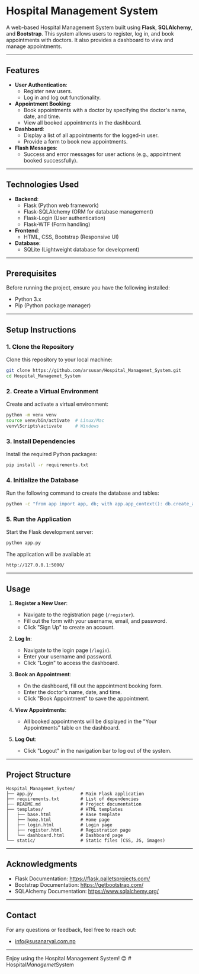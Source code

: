 # Hospital Management System

A web-based Hospital Management System built using **Flask**, **SQLAlchemy**, and **Bootstrap**. This system allows users to register, log in, and book appointments with doctors. It also provides a dashboard to view and manage appointments.

---

## Features

- **User Authentication**:
  - Register new users.
  - Log in and log out functionality.
- **Appointment Booking**:
  - Book appointments with a doctor by specifying the doctor's name, date, and time.
  - View all booked appointments in the dashboard.
- **Dashboard**:
  - Display a list of all appointments for the logged-in user.
  - Provide a form to book new appointments.
- **Flash Messages**:
  - Success and error messages for user actions (e.g., appointment booked successfully).

---

## Technologies Used

- **Backend**:
  - Flask (Python web framework)
  - Flask-SQLAlchemy (ORM for database management)
  - Flask-Login (User authentication)
  - Flask-WTF (Form handling)
- **Frontend**:
  - HTML, CSS, Bootstrap (Responsive UI)
- **Database**:
  - SQLite (Lightweight database for development)

---

## Prerequisites

Before running the project, ensure you have the following installed:

- Python 3.x
- Pip (Python package manager)

---

## Setup Instructions

### 1. Clone the Repository

Clone this repository to your local machine:

```bash
git clone https://github.com/arsusan/Hospital_Managemet_System.git
cd Hospital_Managemet_System
```

### 2. Create a Virtual Environment

Create and activate a virtual environment:

```bash
python -m venv venv
source venv/bin/activate  # Linux/Mac
venv\Scripts\activate     # Windows
```

### 3. Install Dependencies

Install the required Python packages:

```bash
pip install -r requirements.txt
```

### 4. Initialize the Database

Run the following command to create the database and tables:

```bash
python -c "from app import app, db; with app.app_context(): db.create_all()"
```

### 5. Run the Application

Start the Flask development server:

```bash
python app.py
```

The application will be available at:

```
http://127.0.0.1:5000/
```

---

## Usage

1. **Register a New User**:

   - Navigate to the registration page (`/register`).
   - Fill out the form with your username, email, and password.
   - Click "Sign Up" to create an account.

2. **Log In**:

   - Navigate to the login page (`/login`).
   - Enter your username and password.
   - Click "Login" to access the dashboard.

3. **Book an Appointment**:

   - On the dashboard, fill out the appointment booking form.
   - Enter the doctor's name, date, and time.
   - Click "Book Appointment" to save the appointment.

4. **View Appointments**:

   - All booked appointments will be displayed in the "Your Appointments" table on the dashboard.

5. **Log Out**:
   - Click "Logout" in the navigation bar to log out of the system.

---

## Project Structure

```
Hospital_Managemet_System/
├── app.py                  # Main Flask application
├── requirements.txt        # List of dependencies
├── README.md               # Project documentation
├── templates/              # HTML templates
│   ├── base.html           # Base template
│   ├── home.html           # Home page
│   ├── login.html          # Login page
│   ├── register.html       # Registration page
│   └── dashboard.html      # Dashboard page
└── static/                 # Static files (CSS, JS, images)
```

---

## Acknowledgments

- Flask Documentation: https://flask.palletsprojects.com/
- Bootstrap Documentation: https://getbootstrap.com/
- SQLAlchemy Documentation: https://www.sqlalchemy.org/

---

## Contact

For any questions or feedback, feel free to reach out:

- info@susanaryal.com.np

---

Enjoy using the Hospital Management System! 😊
#   H o s p i t a l _ M a n a g e m e t _ S y s t e m  
 